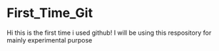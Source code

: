 # First_Time_Git
Hi this is the first time i used github! I will be using this respository for mainly experimental purpose
